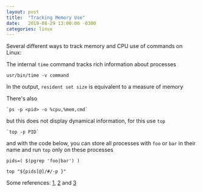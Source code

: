 ```yaml
---
layout: post
title:  "Tracking Memory Use"
date:   2019-08-29 13:00:00 -0300
categories: linux
---
```


Several different ways to track memory and CPU use of commands on Linux:

The internal `time` command tracks rich information about processes

	usr/bin/time -v command

In the output, `resident set size` is equivalent to a measure of memory

There's also

	`ps -p <pid> -o %cpu,%mem,cmd`

but this does not display dynamical information, for this use `top`

	`top -p PID`

and with the code below, you can store all processes with `foo` or `bar` in
their name and run `top` only on these processes

	pids=( $(pgrep 'foo|bar') )

	top "${pids[@]/#/-p }"

Some references: [1][1], [2][2] and [3][3]

[1]: https://hackernoon.com/usr-bin-time-not-the-command-you-think-you-know-34ac03e55cc3
[2]: https://unix.stackexchange.com/a/414770/163964
[3]: https://unix.stackexchange.com/a/188706/163964